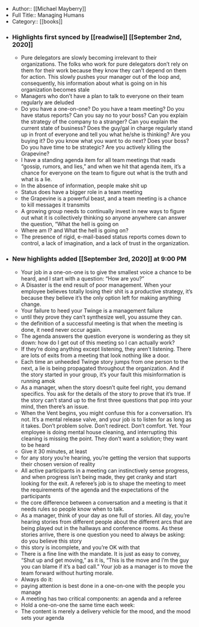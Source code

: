 - Author:: [[Michael Mayberry]]
- Full Title:: Managing Humans
- Category:: [[books]]
- ### Highlights first synced by [[readwise]] [[September 2nd, 2020]]
    - Pure delegators are slowly becoming irrelevant to their organizations. The folks who work for pure delegators don’t rely on them for their work because they know they can’t depend on them for action. This slowly pushes your manager out of the loop and, consequently, his information about what is going on in his organization becomes stale 
    - Managers who don’t have a plan to talk to everyone on their team regularly are deluded 
    - Do you have a one-on-one?
Do you have a team meeting?
Do you have status reports?
Can you say no to your boss?
Can you explain the strategy of the company to a stranger?
Can you explain the current state of business?
Does the guy/gal in charge regularly stand up in front of everyone and tell you what he/she is thinking? Are you buying it?
Do you know what you want to do next? Does your boss?
Do you have time to be strategic?
Are you actively killing the Grapevine? 
    - I have a standing agenda item for all team meetings that reads “gossip, rumors, and lies,” and when we hit that agenda item, it’s a chance for everyone on the team to figure out what is the truth and what is a lie. 
    - In the absence of information, people make shit up 
    - Status does have a bigger role in a team meeting 
    - the Grapevine is a powerful beast, and a team meeting is a chance to kill messages it transmits 
    - A growing group needs to continually invest in new ways to figure out what it is collectively thinking so anyone anywhere can answer the question, “What the hell is going on 
    - Where am I? and What the hell is going on? 
    - The presence of rigid, e-mail-based status reports comes down to control, a lack of imagination, and a lack of trust in the organization. 
- ### New highlights added [[September 3rd, 2020]] at 9:00 PM
    - Your job in a one-on-one is to give the smallest voice a chance to be heard, and I start with a question: “How are you?” 
    - A Disaster is the end result of poor management. When your employee believes totally losing their shit is a productive strategy, it’s because they believe it’s the only option left for making anything change. 
    - Your failure to heed your Twinge is a management failure 
    - until they prove they can’t synthesize well, you assume they can. 
    - the definition of a successful meeting is that when the meeting is done, it need never occur again. 
    - The agenda answers the question everyone is wondering as they sit down: how do I get out of this meeting so I can actually work? 
    - If they’re doing anything except listening, they aren’t listening. There are lots of exits from a meeting that look nothing like a door. 
    - Each time an unheeded Twinge story jumps from one person to the next, a lie is being propagated throughout the organization. And if the story started in your group, it’s your fault this misinformation is running amok 
    - As a manager, when the story doesn’t quite feel right, you demand specifics. You ask for the details of the story to prove that it’s true. If the story can’t stand up to the first three questions that pop into your mind, then there’s an issue. 
    - When the Vent begins, you might confuse this for a conversation. It’s not. It’s a mental release valve, and your job is to listen for as long as it takes. Don’t problem solve. Don’t redirect. Don’t comfort. Yet. Your employee is doing mental house cleaning, and interrupting this cleaning is missing the point. They don’t want a solution; they want to be heard 
    - Give it 30 minutes, at least 
    - for any story you’re hearing, you’re getting the ­version that supports their chosen version of reality 
    - All active participants in a meeting can instinctively sense progress, and when progress isn’t being made, they get cranky and start looking for the exit. A referee’s job is to shape the meeting to meet the requirements of the agenda and the expectations of the participants 
    - the core difference between a conversation and a meeting is that it needs rules so people know when to talk. 
    - As a manager, think of your day as one full of stories. All day, you’re hearing stories from different people about the different arcs that are being played out in the hallways and conference rooms. As these stories arrive, there is one question you need to always be asking: do you believe this story 
    - this story is incomplete, and you’re OK with that 
    - There is a fine line with the mandate. It is just as easy to convey, “Shut up and get moving,” as it is, “This is the move and I’m the guy you can blame if it’s a bad call.” Your job as a manager is to move the team forward without hurting morale. 
    - Always do it: 
    - paying attention is best done in a one-on-one with the people you manage 
    - A meeting has two critical components: an agenda and a referee 
    - Hold a one-on-one the same time each week: 
    - The content is merely a delivery vehicle for the mood, and the mood sets your agenda 
